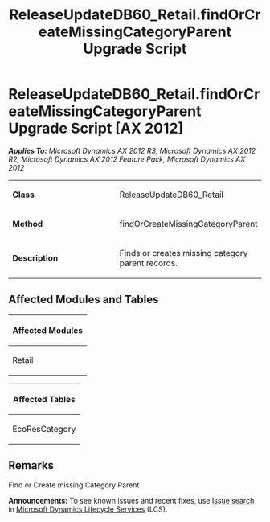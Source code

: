 ﻿---
title: ReleaseUpdateDB60_Retail.findOrCreateMissingCategoryParent Upgrade Script
TOCTitle: ReleaseUpdateDB60_Retail.findOrCreateMissingCategoryParent Upgrade Script
ms:assetid: 939d7f35-ffc8-b9c0-7939-b96f39172c99
ms:mtpsurl: https://msdn.microsoft.com/en-us/library/JJ686119(v=AX.60)
ms:contentKeyID: 49709823
ms.date: 05/18/2015
mtps_version: v=AX.60
---

# ReleaseUpdateDB60\_Retail.findOrCreateMissingCategoryParent Upgrade Script [AX 2012]


_**Applies To:** Microsoft Dynamics AX 2012 R3, Microsoft Dynamics AX 2012 R2, Microsoft Dynamics AX 2012 Feature Pack, Microsoft Dynamics AX 2012_

<table>
<colgroup>
<col style="width: 50%" />
<col style="width: 50%" />
</colgroup>
<tbody>
<tr class="odd">
<td><p><strong>Class</strong></p></td>
<td><p>ReleaseUpdateDB60_Retail</p></td>
</tr>
<tr class="even">
<td><p><strong>Method</strong></p></td>
<td><p>findOrCreateMissingCategoryParent</p></td>
</tr>
<tr class="odd">
<td><p><strong>Description</strong></p></td>
<td><p>Finds or creates missing category parent records.</p></td>
</tr>
</tbody>
</table>


## Affected Modules and Tables

<table>
<colgroup>
<col style="width: 100%" />
</colgroup>
<thead>
<tr class="header">
<th><p>Affected Modules</p></th>
</tr>
</thead>
<tbody>
<tr class="odd">
<td><p>Retail</p></td>
</tr>
</tbody>
</table>


<table>
<colgroup>
<col style="width: 100%" />
</colgroup>
<thead>
<tr class="header">
<th><p>Affected Tables</p></th>
</tr>
</thead>
<tbody>
<tr class="odd">
<td><p>EcoResCategory</p></td>
</tr>
</tbody>
</table>


## Remarks

Find or Create missing Category Parent

  
**Announcements:** To see known issues and recent fixes, use [Issue search](http://go.microsoft.com/fwlink/?linkid=389258) in [Microsoft Dynamics Lifecycle Services](http://go.microsoft.com/fwlink/?linkid=306505) (LCS).

